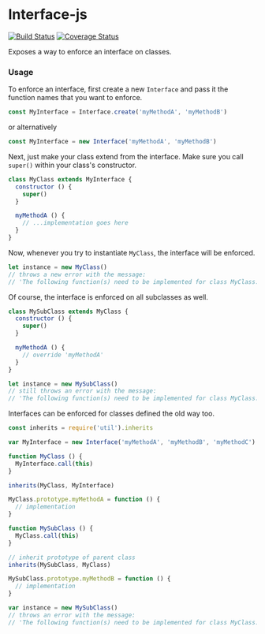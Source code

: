 # Interface-js
[![Build Status](https://travis-ci.org/charlieduong94/interface-js.svg?branch=master)](https://travis-ci.org/charlieduong94/interface-js)
[![Coverage Status](https://coveralls.io/repos/github/charlieduong94/interface-js/badge.svg)](https://coveralls.io/github/charlieduong94/interface-js)

Exposes a way to enforce an interface on classes.

### Usage

To enforce an interface, first create a new `Interface` and pass it the function names that you want to enforce.

```js
const MyInterface = Interface.create('myMethodA', 'myMethodB')
```

or alternatively

```js
const MyInterface = new Interface('myMethodA', 'myMethodB')
```

Next, just make your class extend from the interface. Make sure you call `super()` within your class's constructor.

```js
class MyClass extends MyInterface {
  constructor () {
    super()
  }

  myMethodA () {
    // ...implementation goes here
  }
}
```

Now, whenever you try to instantiate `MyClass`, the interface will be enforced.

```js
let instance = new MyClass()
// throws a new error with the message:
// 'The following function(s) need to be implemented for class MyClass: myMethodB'
```

Of course, the interface is enforced on all subclasses as well.

```js
class MySubClass extends MyClass {
  constructor () {
    super()
  }

  myMethodA () {
    // override 'myMethodA'
  }
}

let instance = new MySubClass()
// still throws an error with the message:
// 'The following function(s) need to be implemented for class MyClass: myMethodB'
```

Interfaces can be enforced for classes defined the old way too.

```js
const inherits = require('util').inherits

var MyInterface = new Interface('myMethodA', 'myMethodB', 'myMethodC')

function MyClass () {
  MyInterface.call(this)
}

inherits(MyClass, MyInterface)

MyClass.prototype.myMethodA = function () {
  // implementation
}

function MySubClass () {
  MyClass.call(this)
}

// inherit prototype of parent class
inherits(MySubClass, MyClass)

MySubClass.prototype.myMethodB = function () {
  // implementation
}

var instance = new MySubClass()
// throws an error with the message:
// 'The following function(s) need to be implemented for class MyClass: myMethodC'
```
